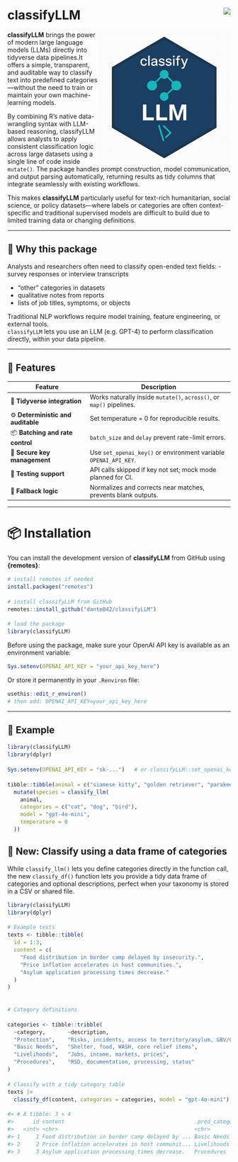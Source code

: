 

# classifyLLM <a href="https://dante042.github.io/classifyLLM"><img src="https://img.shields.io/badge/docs-pkgdown-blue" align="right" height="24"></a>
<img src="/logo.png" align="right" height="300" />

**classifyLLM** brings the power of modern large language models (LLMs) directly into tidyverse data pipelines.It offers a simple, transparent, and auditable way to classify text into predefined categories—without the need to train or maintain your own machine-learning models.

By combining R’s native data-wrangling syntax with LLM-based reasoning, classifyLLM allows analysts to apply consistent classification logic across large datasets using a single line of code inside `mutate()`.
The package handles prompt construction, model communication, and output parsing automatically, returning results as tidy columns that integrate seamlessly with existing workflows.

This makes **classifyLLM** particularly useful for text-rich humanitarian, social science, or policy datasets—where labels or categories are often context-specific and traditional supervised models are difficult to build due to limited training data or changing definitions.

------------------------------------------------------------------------

## 🧭 Why this package

Analysts and researchers often need to classify open-ended text
fields: - survey responses or interview transcripts  
- “other” categories in datasets  
- qualitative notes from reports  
- lists of job titles, symptoms, or objects

Traditional NLP workflows require model training, feature engineering,
or external tools.  
`classifyLLM` lets you use an LLM (e.g. GPT-4) to perform classification
directly, within your data pipeline.

------------------------------------------------------------------------

## 🚀 Features

| Feature | Description |
|----|----|
| 🧹 **Tidyverse integration** | Works naturally inside `mutate()`, `across()`, or `map()` pipelines. |
| ⚙️ **Deterministic and auditable** | Set temperature = 0 for reproducible results. |
| 📦 **Batching and rate control** | `batch_size` and `delay` prevent rate-limit errors. |
| 🔐 **Secure key management** | Use `set_openai_key()` or environment variable `OPENAI_API_KEY`. |
| 🧪 **Testing support** | API calls skipped if key not set; mock mode planned for CI. |
| 💬 **Fallback logic** | Normalizes and corrects near matches, prevents blank outputs. |

------------------------------------------------------------------------

# 📦 Installation

You can install the development version of **classifyLLM** from GitHub using **{remotes}**:

```r
# install remotes if needed
install.packages("remotes")

# install classifyLLM from GitHub
remotes::install_github("dante042/classifyLLM")

# load the package
library(classifyLLM)
```

Before using the package, make sure your OpenAI API key is available as an environment variable:

```r
Sys.setenv(OPENAI_API_KEY = "your_api_key_here")
```

Or store it permanently in your `.Renviron` file:

```r
usethis::edit_r_environ()
# then add: OPENAI_API_KEY=your_api_key_here
```
------------------------------------------------------------------------
## 🧩 Example

``` r
library(classifyLLM)
library(dplyr)

Sys.setenv(OPENAI_API_KEY = "sk-...")   # or classifyLLM::set_openai_key()

tibble::tibble(animal = c("siamese kitty", "golden retriever", "parakeet")) |>
  mutate(species = classify_llm(
    animal,
    categories = c("cat", "dog", "bird"),
    model = "gpt-4o-mini",
    temperature = 0
  ))
```

## 🧠 New: Classify using a data frame of categories

While `classify_llm()` lets you define categories directly in the
function call, the new `classify_df()` function lets you provide a tidy
data frame of categories and optional descriptions, perfect when your
taxonomy is stored in a CSV or shared file.

``` r
library(classifyLLM)
library(dplyr)

# Example texts
texts <- tibble::tibble(
  id = 1:3,
  content = c(
    "Food distribution in border camp delayed by insecurity.",
    "Price inflation accelerates in host communities.",
    "Asylum application processing times decrease."
  )
)


# Category definitions

categories <- tibble::tribble(
  ~category,       ~description,
  "Protection",    "Risks, incidents, access to territory/asylum, GBV/CP",
  "Basic Needs",   "Shelter, food, WASH, core relief items",
  "Livelihoods",   "Jobs, income, markets, prices",
  "Procedures",    "RSD, documentation, processing, status"
)

# Classify with a tidy category table
texts |> 
  classify_df(content, categories = categories, model = "gpt-4o-mini")

#> # A tibble: 3 × 4
#>      id content                                         .pred_category .pred_score
#>   <int> <chr>                                           <chr>                <dbl>
#> 1     1 Food distribution in border camp delayed by ... Basic Needs          0.87
#> 2     2 Price inflation accelerates in host communit... Livelihoods          0.91
#> 3     3 Asylum application processing times decrease.   Procedures           0.93
```
